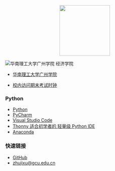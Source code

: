 <div align="center">
<img src="https://raw.githubusercontent.com/zhujixu/xuefulu.com/master/%E7%BB%8F%E6%B5%8E%E5%AD%A6%E9%99%A2.png" height="160" width="160" >
 </div>
 
![华南理工大学广州学院 经济学院](https://raw.githubusercontent.com/zhujixu/xuefulu.com/master/%E7%BB%8F%E6%B5%8E%E5%AD%A6%E9%99%A2.png)

+ [华南理工大学广州学院](http://www.gcu.edu.cn/)

+ [校内访问期末考试时钟](http://10.5.1.246/clock)

### **Python**
+ [Python](https://www.python.org/downloads/)
+ [PyCharm](http://www.jetbrains.com/pycharm/download/)
+ [Visual Studio Code](https://code.visualstudio.com/)
+ [Thonny 适合初学者的 轻量级 Python IDE](https://thonny.org/)
+ [Anaconda](https://www.anaconda.com/distribution/)

### **快速链接**
+ [GitHub](https://github.com/login)
+ <zhujixu@gcu.edu.cn>
